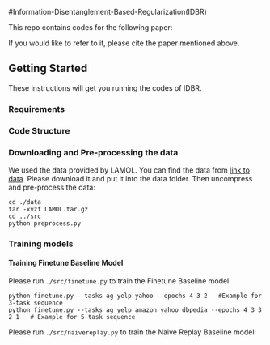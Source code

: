 #Information-Disentanglement-Based-Regularization(IDBR)

This repo contains codes for the following paper:

If you would like to refer to it, please cite the paper mentioned above.

## Getting Started

These instructions will get you running the codes of IDBR.

### Requirements

### Code Structure

### Downloading and Pre-processing the data

We used the data provided by LAMOL. You can find the data from [link to data](https://drive.google.com/file/d/1rWcgnVcNpwxmBI3c5ovNx-E8XKOEL77S/view). Please download it and put it into the data folder. Then uncompress and pre-process the data:

```
cd ./data
tar -xvzf LAMOL.tar.gz
cd ../src
python preprocess.py
```
### Training models

#### Training Finetune Baseline Model

Please run ```./src/finetune.py``` to train the Finetune Baseline model:

```
python finetune.py --tasks ag yelp yahoo --epochs 4 3 2   #Example for 3-task sequence
python finetune.py --tasks ag yelp amazon yahoo dbpedia --epochs 4 3 3 2 1   # Example for 5-task sequence
```

Please run ```./src/naivereplay.py``` to train the Naive Replay Baseline model:

```

```


